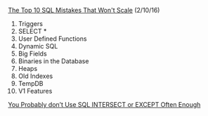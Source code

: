 [The Top 10 SQL Mistakes That Won't Scale](http://www.brentozar.com/archive/2010/06/the-top-10-developer-mistakes-that-wont-scale/) (2/10/16)

1.  Triggers
2.  SELECT *
3.  User Defined Functions
4.  Dynamic SQL
5.  Big Fields
6.  Binaries in the Database
7.  Heaps
8.  Old Indexes
9.  TempDB
10. V1 Features

[You Probably don’t Use SQL INTERSECT or EXCEPT Often Enough](http://blog.jooq.org/2015/10/06/you-probably-dont-use-sql-intersect-or-except-often-enough)
